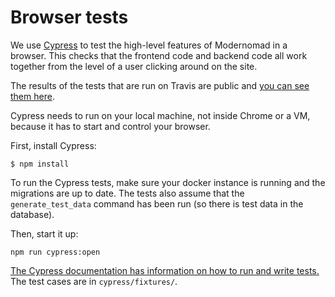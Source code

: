 # Browser tests

We use [Cypress](https://www.cypress.io/) to test the high-level features of Modernomad in a browser. This checks that the frontend code and backend code all work together from the level of a user clicking around on the site.

The results of the tests that are run on Travis are public and [you can see them here](https://dashboard.cypress.io/#/projects/3gfovh/runs).

Cypress needs to run on your local machine, not inside Chrome or a VM, because it has to start and control your browser.

First, install Cypress:

    $ npm install

To run the Cypress tests, make sure your docker instance is running and the migrations are up to date. The tests also assume that the `generate_test_data` command has been run (so there is test data in the database).

Then, start it up: 

    npm run cypress:open

[The Cypress documentation has information on how to run and write tests.](https://docs.cypress.io/) The test cases are in `cypress/fixtures/`.

